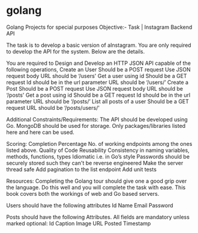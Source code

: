 # golang
Golang Projects for special purposes
Objective:-
Task  | Instagram Backend API

The task is to develop a basic version of aInstagram. You are only required to develop the API for the system. Below are the details.

You are required to Design and Develop an HTTP JSON API capable of the following operations,
Create an User
Should be a POST request
Use JSON request body
URL should be ‘/users'
Get a user using id
Should be a GET request
Id should be in the url parameter
URL should be ‘/users/<id here>’
Create a Post
Should be a POST request
Use JSON request body
URL should be ‘/posts'
Get a post using id
Should be a GET request
Id should be in the url parameter
URL should be ‘/posts/<id here>’
List all posts of a user
Should be a GET request
URL should be ‘/posts/users/<Id here>'

Additional Constraints/Requirements:
The API should be developed using Go.
MongoDB should be used for storage.
Only packages/libraries listed here and here can be used.

Scoring:
Completion Percentage
No. of working endpoints among the ones listed above.
Quality of Code
Reusability
Consistency in naming variables, methods, functions, types
Idiomatic i.e. in Go’s style
Passwords should be securely stored such they can't be reverse engineered
Make the server thread safe
Add pagination to the list endpoint
Add unit tests

Resources:
Completing the Golang tour should give one a good grip over the language. Do this well and you will complete the task with ease.
This book covers both the workings of web and Go based servers.

Users should have the following attributes
Id
Name
Email
Password

Posts should have the following Attributes. All fields are mandatory unless marked optional:
Id
Caption
Image URL
Posted Timestamp
